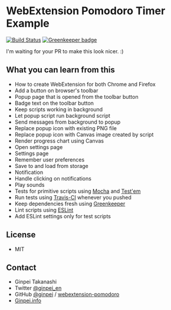 # WebExtension Pomodoro Timer Example

[![Build Status](https://travis-ci.org/ginpei/webextension-pomodoro.svg?branch=master)](https://travis-ci.org/ginpei/webextension-pomodoro)
[![Greenkeeper badge](https://badges.greenkeeper.io/ginpei/webextension-pomodoro.svg)](https://greenkeeper.io/)

I'm waiting for your PR to make this look nicer. :)

## What you can learn from this

- How to create WebExtension for both Chrome and Firefox
- Add a button on browser's toolbar
- Popup page that is opened from the toolbar button
- Badge text on the toolbar button
- Keep scripts working in background
- Let popup script run background script
- Send messages from background to popup
- Replace popup icon with existing PNG file
- Replace popup icon with Canvas image created by script
- Render progress chart using Canvas
- Open settings page
- Settings page
- Remember user preferences
- Save to and load from storage
- Notification
- Handle clicking on notifications
- Play sounds
- Tests for primitive scripts using [Mocha](https://mochajs.org/) and [Test'em](https://github.com/testem/testem)
- Run tests using [Travis-CI](https://travis-ci.org/) whenever you pushed
- Keep dependencies fresh using [Greenkeeper](https://greenkeeper.io/)
- Lint scripts using [ESLint](https://eslint.org/)
- Add ESLint settings only for test scripts

## License

- MIT

## Contact

- Ginpei Takanashi
- Twitter [@ginpei_en](http://twitter.com/ginpei_en)
- GitHub [@ginpei](https://github.com/ginpei/) / [webextension-pomodoro](https://github.com/ginpei/webextension-pomodoro)
- [Ginpei.info](https://ginpei.info/#/)
